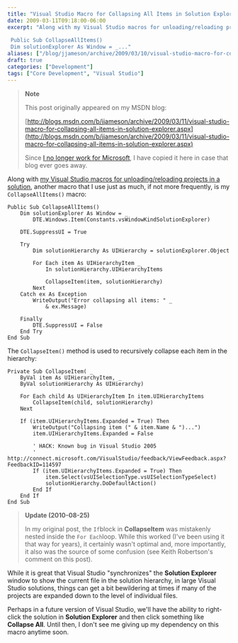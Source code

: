 ```yaml
---
title: "Visual Studio Macro for Collapsing All Items in Solution Explorer"
date: 2009-03-11T09:18:00-06:00
excerpt: "Along with my Visual Studio macros for unloading/reloading projects in a solution , another macro that I use just as much, if not more frequently, is my CollapseAllItems() macro: 
 
 Public Sub CollapseAllItems()
 Dim solutionExplorer As Window = _..."
aliases: ["/blog/jjameson/archive/2009/03/10/visual-studio-macro-for-collapsing-all-items-in-solution-explorer.aspx", "/blog/jjameson/archive/2009/03/11/visual-studio-macro-for-collapsing-all-items-in-solution-explorer.aspx"]
draft: true
categories: ["Development"]
tags: ["Core Development", "Visual Studio"]
---
```


> **Note**
>
> This post originally appeared on my MSDN blog:
>
> [http://blogs.msdn.com/b/jjameson/archive/2009/03/11/visual-studio-macro-for-collapsing-all-items-in-solution-explorer.aspx](http://blogs.msdn.com/b/jjameson/archive/2009/03/11/visual-studio-macro-for-collapsing-all-items-in-solution-explorer.aspx)
>
> Since
> [I no longer work for Microsoft](/blog/jjameson/2011/09/02/last-day-with-microsoft), I have copied it here in case that blog
> ever goes away.

Along with [my Visual Studio macros for unloading/reloading projects in a solution](/blog/jjameson/2009/03/11/visual-studio-macros-for-unloading-reloading-projects), another  macro that I use just as much, if not more frequently, is my `CollapseAllItems()`  macro:

```
Public Sub CollapseAllItems()
    Dim solutionExplorer As Window = _
        DTE.Windows.Item(Constants.vsWindowKindSolutionExplorer)

    DTE.SuppressUI = True

    Try
        Dim solutionHierarchy As UIHierarchy = solutionExplorer.Object

        For Each item As UIHierarchyItem _
            In solutionHierarchy.UIHierarchyItems

            CollapseItem(item, solutionHierarchy)
        Next
    Catch ex As Exception
        WriteOutput("Error collapsing all items: " _
            & ex.Message)

    Finally
        DTE.SuppressUI = False
    End Try
End Sub
```

The `CollapseItem()` method is used to recursively collapse each item  in the hierarchy:

```
Private Sub CollapseItem( _
    ByVal item As UIHierarchyItem, _
    ByVal solutionHierarchy As UIHierarchy)

    For Each child As UIHierarchyItem In item.UIHierarchyItems
        CollapseItem(child, solutionHierarchy)
    Next

    If (item.UIHierarchyItems.Expanded = True) Then
        WriteOutput("Collapsing item (" & item.Name & ")...")
        item.UIHierarchyItems.Expanded = False

        ' HACK: Known bug in Visual Studio 2005
        ' http://connect.microsoft.com/VisualStudio/feedback/ViewFeedback.aspx?FeedbackID=114597
        If (item.UIHierarchyItems.Expanded = True) Then
            item.Select(vsUISelectionType.vsUISelectionTypeSelect)
            solutionHierarchy.DoDefaultAction()
        End If
    End If
End Sub
```

> **Update (2010-08-25)**
>
> In my original post, the `If`block in **CollapseItem** was mistakenly nested inside the `For Each`loop. While this worked (I've been using it that way for years), it certainly wasn't optimal and, more importantly, it also was the source of some confusion (see Keith Robertson's comment on this post).

While it is great that Visual Studio "synchronizes" the **Solution Explorer**  window to show the current file in the solution hierarchy, in large Visual Studio  solutions, things can get a bit bewildering at times if many of the projects are  expanded down to the level of individual files.

Perhaps in a future version of Visual Studio, we'll have the ability to right-click  the solution in **Solution Explorer** and then click something like **Collapse All**. Until then, I don't see me giving up my dependency  on this macro anytime soon.

